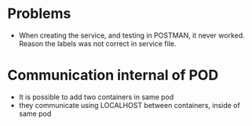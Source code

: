 # Problems
- When creating the service, and testing in POSTMAN, it never worked. Reason the labels was not correct in service file.
# Communication internal of POD
- It is possible to add two containers in same pod
- they communicate using LOCALHOST between containers, inside of same pod
